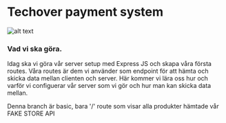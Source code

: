 # Techover payment system

![alt text](https://scontent-arn2-1.xx.fbcdn.net/v/t1.6435-9/179724720_5733102616707605_5196641357823965706_n.jpg?stp=dst-jpg_p320x320&_nc_cat=106&ccb=1-7&_nc_sid=8631f5&_nc_ohc=Q3q-7FGRFNgAX-QkibL&_nc_ht=scontent-arn2-1.xx&oh=00_AT-wm686oGi8eCUJrLPQLYZf5o2jb6vLPE8FcEzKoQzlyw&oe=6313F3BB)

### Vad vi ska göra. 
Idag ska vi göra vår server setup med Express JS och skapa våra första routes. Våra routes är dem vi använder som endpoint för att hämta och skicka data mellan clienten och server. Här kommer vi lära oss hur och varför vi configuerar vår server som vi gör och hur man kan skicka data mellan. 

Denna branch är basic, bara '/' route som visar alla produkter hämtade vår FAKE STORE API
